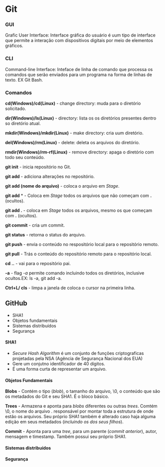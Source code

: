 # Git

### GUI
Grafic User Interface: Interface gráfica do usuário é uum tipo de interface que permite a interação com dispositivos digitais por meio de elementos gráficos.

### CLI
Command-line Interface: Inteface de linha de comando que processa os comandos que serão enviados para um programa na forma de linhas de texto. EX Git Bash.

### Comandos 

**cd(Windows)/cd(Linux)** - change directory: muda para o diretório solicitado.

**dir(Windows)/ls(Linux)** - directory: lista os os diretórios presentes dentro so diretório atual.

**mkdir(Windows)/mkdir(Linux)** - make directory: cria uum diretório.

**del(Windows)/rm(Linux)** - delete: deleta os arquivos do diretório.

**rmdir(Windows)/rm-rf(Linux)** - remove directory: apaga o diretório com todo seu conteúdo.

**git init** - inicia repositório no Git.

**git add** - adiciona alterações no repositório.

**git add (nome do arquivo)** - coloca o arquivo em _Stage_.

**git add** * - Coloca em _Stage_ todos os arquivos que não começam com **.** (ocultos). 

**git add .** - coloca em _Stage_ todos os arquivos, mesmo os que começam com **.** (ocultos).

**git commit** - cria um commit.

**git status** - retorna o status do arquivo.

**git push** - envia o conteúdo no respositório local para o repositório remoto.

**git pull** - Trás o conteúdo do repositório remoto para o repositório local.

**cd ..** - vai para o repositório pai.

**-a** - flag _-a_ permite comando incluindo todos os diretórios, inclusive ocultos.EX: ls -a, git add -a.

**Ctrl+L/ cls** -  limpa a janela de coloca o cursor na primeira linha.



## GitHub

- SHA1
- Objetos fundamentais
- Sistemas distribuídos
- Segurança


#### SHA1 

- _Secure Hash Algorithm_ é um conjunto de funções criptograficas projetadas pela NSA (Agência de Segurança Nacional dos EUA)
- Gere um conjutno identificador de 40 dígitos.
- É uma forma curta de representar um arquivo.

#### Objetos Fundamentais 

**Blobs** - Contém o tipo (_blob_), o tamanho do arquivo, \0, o conteúdo que são os metadados do Git e seu SHA1. É o bloco básico.

**Trees** - Armazena e aponta para _blobs_ diferentes ou outras _trees_. Comtém \0, o nome do arquivo . responsável por montar toda a estrutura de onde estão os arquivos. Seu próprio SHA1 também é alterado caso haja alguma edição em seus metadados (_incluindo os dos seus filhos_).

**Commit** - Aponta para uma _tree_, para um parente (_commit anterior_), autor, mensagem e timestamp. Também possui seu próprio SHA1.

#### Sistemas distribuídos

#### Segurança
